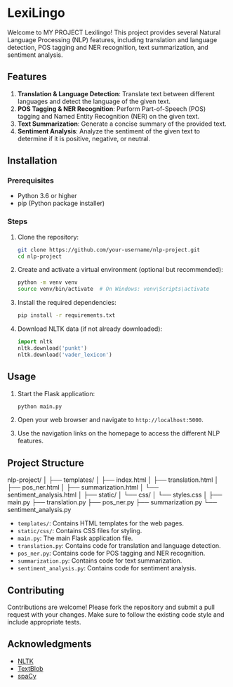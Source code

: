 # LexiLingo

Welcome to MY PROJECT Lexilingo! This project provides several Natural Language Processing (NLP) features, including translation and language detection, POS tagging and NER recognition, text summarization, and sentiment analysis.

## Features

1. **Translation & Language Detection**: Translate text between different languages and detect the language of the given text.
2. **POS Tagging & NER Recognition**: Perform Part-of-Speech (POS) tagging and Named Entity Recognition (NER) on the given text.
3. **Text Summarization**: Generate a concise summary of the provided text.
4. **Sentiment Analysis**: Analyze the sentiment of the given text to determine if it is positive, negative, or neutral.

## Installation

### Prerequisites

- Python 3.6 or higher
- pip (Python package installer)

### Steps

1. Clone the repository:
    ```sh
    git clone https://github.com/your-username/nlp-project.git
    cd nlp-project
    ```

2. Create and activate a virtual environment (optional but recommended):
    ```sh
    python -m venv venv
    source venv/bin/activate  # On Windows: venv\Scripts\activate
    ```

3. Install the required dependencies:
    ```sh
    pip install -r requirements.txt
    ```

4. Download NLTK data (if not already downloaded):
    ```python
    import nltk
    nltk.download('punkt')
    nltk.download('vader_lexicon')
    ```

## Usage

1. Start the Flask application:
    ```sh
    python main.py
    ```

2. Open your web browser and navigate to `http://localhost:5000`.

3. Use the navigation links on the homepage to access the different NLP features.

## Project Structure

nlp-project/
│
├── templates/
│ ├── index.html
│ ├── translation.html
│ ├── pos_ner.html
│ ├── summarization.html
│ └── sentiment_analysis.html
│
├── static/
│ └── css/
│ └── styles.css
│
├── main.py
├── translation.py
├── pos_ner.py
├── summarization.py
└── sentiment_analysis.py


- `templates/`: Contains HTML templates for the web pages.
- `static/css/`: Contains CSS files for styling.
- `main.py`: The main Flask application file.
- `translation.py`: Contains code for translation and language detection.
- `pos_ner.py`: Contains code for POS tagging and NER recognition.
- `summarization.py`: Contains code for text summarization.
- `sentiment_analysis.py`: Contains code for sentiment analysis.

## Contributing

Contributions are welcome! Please fork the repository and submit a pull request with your changes. Make sure to follow the existing code style and include appropriate tests.

## Acknowledgments

- [NLTK](https://www.nltk.org/)
- [TextBlob](https://textblob.readthedocs.io/en/dev/)
- [spaCy](https://spacy.io/)
